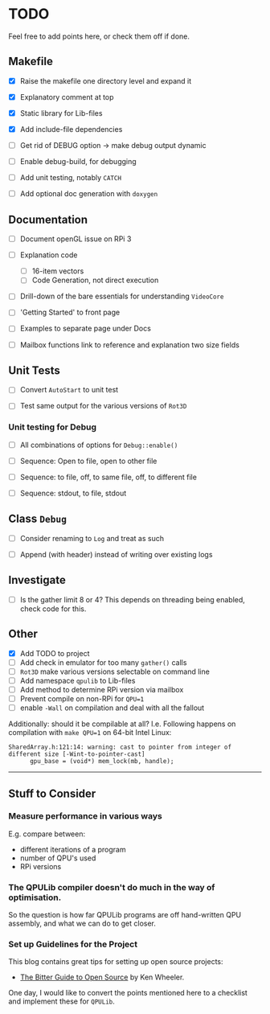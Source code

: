 
# TODO

Feel free to add points here, or check them off if done.


## Makefile

- [x] Raise the makefile one directory level and expand it
- [x] Explanatory comment at top
- [x] Static library for Lib-files
- [x] Add include-file dependencies
- [ ] Get rid of DEBUG option -> make debug output dynamic
- [ ] Enable debug-build, for debugging
- [ ] Add unit testing, notably `CATCH`
- [ ] Add optional doc generation with `doxygen`


## Documentation

- [ ] Document openGL issue on RPi 3
- [ ] Explanation code
  - [ ] 16-item vectors
  - [ ] Code Generation, not direct execution
- [ ] Drill-down of the bare essentials for understanding `VideoCore`
- [ ] 'Getting Started' to front page
- [ ] Examples to separate page under Docs
- [ ] Mailbox functions link to reference and explanation two size fields


## Unit Tests

- [ ] Convert `AutoStart` to unit test
- [ ] Test same output for the various versions of `Rot3D`


### Unit testing for Debug

- [ ] All combinations of options for `Debug::enable()`
- [ ] Sequence: Open to file, open to other file
- [ ] Sequence: to file, off, to same file, off, to different file
- [ ] Sequence: stdout, to file, stdout


## Class `Debug`

- [ ] Consider renaming to `Log` and treat as such
- [ ] Append (with header) instead of writing over existing logs


## Investigate

- [ ] Is the gather limit 8 or 4? This depends on threading being enabled, check code for this.


## Other

- [x] Add TODO to project
- [ ] Add check in emulator for too many `gather()` calls
- [ ] `Rot3D` make various versions selectable on command line
- [ ] Add namespace `qpulib` to Lib-files
- [ ] Add method to determine RPi version via mailbox
- [ ] Prevent compile on non-RPi for `QPU=1`
- [ ] enable `-Wall` on compilation and deal with all the fallout

Additionally: should it be compilable at all?
I.e. Following happens on compilation with `make QPU=1` on 64-bit Intel Linux:

```
SharedArray.h:121:14: warning: cast to pointer from integer of different size [-Wint-to-pointer-cast]
      gpu_base = (void*) mem_lock(mb, handle);
```

-----

## Stuff to Consider

### Measure performance in various ways

E.g. compare between:

  - different iterations of a program
  - number of QPU's used
  - RPi versions
  
  
### The QPULib compiler doesn't do much in the way of optimisation.

So the question is how far QPULib programs are off hand-written QPU assembly, and what we can do to get closer.


### Set up Guidelines for the Project

This blog contains great tips for setting up open source projects: 

- [The Bitter Guide to Open Source](https://medium.com/@ken_wheeler/a-bitter-guide-to-open-source-a8e3b6a3c1c4) by Ken Wheeler.

One day, I would like to convert the points mentioned here to a checklist and implement these for `QPULib`.
